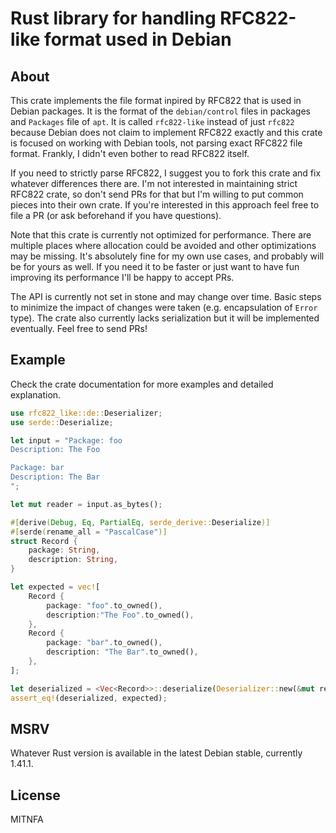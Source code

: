 # Rust library for handling RFC822-like format used in Debian

## About

This crate implements the file format inpired by RFC822 that is used in Debian packages.
It is the format of the `debian/control` files in packages and `Packages` file of `apt`.
It is called `rfc822-like` instead of just `rfc822` because Debian does not claim to implement RFC822 exactly
and this crate is focused on working with Debian tools, not parsing exact RFC822 file format.
Frankly, I didn't even bother to read RFC822 itself.

If you need to strictly parse RFC822, I suggest you to fork this crate and fix whatever differences there are.
I'm not interested in maintaining strict RFC822 crate, so don't send PRs for that but I'm willing to put
common pieces into their own crate.
If you're interested in this approach feel free to file a PR (or ask beforehand if you have questions).

Note that this crate is currently not optimized for performance.
There are multiple places where allocation could be avoided and other optimizations may be missing.
It's absolutely fine for my own use cases, and probably will be for yours as well.
If you need it to be faster or just want to have fun improving its performance I'll be happy to accept PRs.

The API is currently not set in stone and may change over time.
Basic steps to minimize the impact of changes were taken (e.g. encapsulation of `Error` type).
The crate also currently lacks serialization but it will be implemented eventually.
Feel free to send PRs!


## Example

Check the crate documentation for more examples and detailed explanation.

```rust
use rfc822_like::de::Deserializer;
use serde::Deserialize;

let input = "Package: foo
Description: The Foo

Package: bar
Description: The Bar
";

let mut reader = input.as_bytes();

#[derive(Debug, Eq, PartialEq, serde_derive::Deserialize)]
#[serde(rename_all = "PascalCase")]
struct Record {
    package: String,
    description: String,
}

let expected = vec![
    Record {
        package: "foo".to_owned(),
        description:"The Foo".to_owned(),
    },
    Record {
        package: "bar".to_owned(),
        description: "The Bar".to_owned(),
    },
];

let deserialized = <Vec<Record>>::deserialize(Deserializer::new(&mut reader)).unwrap();
assert_eq!(deserialized, expected);
```

## MSRV

Whatever Rust version is available in the latest Debian stable, currently 1.41.1.

## License

MITNFA
